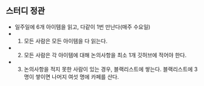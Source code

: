 ## 스터디 정관

- 일주일에 6개 아이템을 읽고, 다같이 1번 만난다(매주 수요일)
- 1. 모든 사람은 모든 아이템을 다 읽는다.
- 2. 모든 사람은 각 아이템에 대해 논의사항을 최소 1개 깃허브에 적어야 한다.
- 3. 논의사항을 적지 못한 사람이 있는 경우, 블랙리스트에 쌓는다. 블랙리스트에 3명이 쌓이면 나머지 여섯 명에 카페를 산다.
